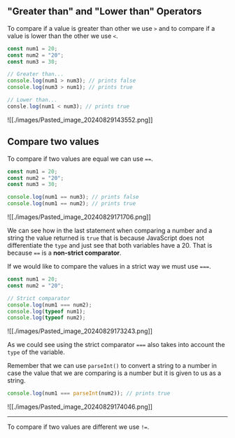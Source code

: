 ## "Greater than" and "Lower than" Operators

To compare if a value is greater than other we use `>` and to compare if a value is lower than the other we use `<`.

```js
const num1 = 20;
const num2 = "20";
const num3 = 30;

// Greater than...
console.log(num1 > num3); // prints false
console.log(num3 > num1); // prints true

// Lower than...
consle.log(num1 < num3); // prints true
```

![[./images/Pasted_image_20240829143552.png]]

## Compare two values

To compare if two values are equal we can use `==`.

```js
const num1 = 20;
const num2 = "20";
const num3 = 30;

console.log(num1 == num3); // prints false
console.log(num1 == num2); // prints true
```

![[./images/Pasted_image_20240829171706.png]]

We can see how in the last statement when comparing a number and a string the value returned is `true` that is because JavaScript does not differentiate the `type` and just see that both variables have a 20. That is because `==` is a **non-strict comparator**.

If we would like to compare the values in a strict way we must use `===`.

```js
const num1 = 20;
const num2 = "20";

// Strict comparator
console.log(num1 === num2);
console.log(typeof num1);
console.log(typeof num2);
```

![[./images/Pasted_image_20240829173243.png]]

As we could see using the strict comparator `===` also takes into account the `type` of the variable.

Remember that we can use `parseInt()` to convert a string to a number in case the value that we are comparing is a number but it is given to us as a string.

```js
console.log(num1 === parseInt(num2)); // prints true
```

![[./images/Pasted_image_20240829174046.png]]

---

To compare if two values are different we use `!=`.